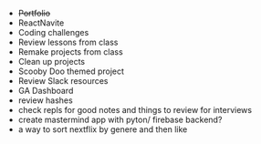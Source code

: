 - ~~Portfolio~~
- ReactNavite
- Coding challenges
- Review lessons from class
- Remake projects from class 
- Clean up projects
- Scooby Doo themed project
- Review Slack resources
- GA Dashboard
- review hashes
- check repls for good notes and things to review for interviews
- create mastermind app with pyton/ firebase backend?
- a way to sort nextflix by genere and then like
